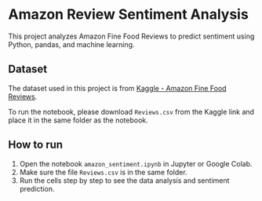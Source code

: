 # Amazon Review Sentiment Analysis

This project analyzes Amazon Fine Food Reviews to predict sentiment using Python, pandas, and machine learning.

## Dataset

The dataset used in this project is from [Kaggle - Amazon Fine Food Reviews](https://www.kaggle.com/datasets/snap/amazon-fine-food-reviews).

To run the notebook, please download `Reviews.csv` from the Kaggle link and place it in the same folder as the notebook.

## How to run

1. Open the notebook `amazon_sentiment.ipynb` in Jupyter or Google Colab.
2. Make sure the file `Reviews.csv` is in the same folder.
3. Run the cells step by step to see the data analysis and sentiment prediction.
